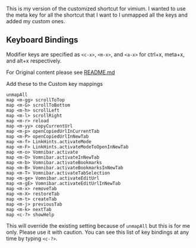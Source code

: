 This is my version of the customized shortcut for vimium. I wanted to use the meta key for all the shortcut that I want to I unmapped all the keys and added my custom ones.

Keyboard Bindings
-----------------

Modifier keys are specified as `<c-x>`, `<m-x>`, and `<a-x>` for ctrl+x, meta+x, and alt+x
respectively. 

For Original content please see [README.md](https://github.com/philc/vimium/blob/master/README.md)



Add these to the Custom key mappings

    unmapAll
    map <m-gg> scrollToTop
    map <m-G> scrollToBottom
    map <m-h> scrollLeft
    map <m-l> scrollRight
    map <m-r> reload
    map <m-yy> copyCurrentUrl
    map <m-p> openCopiedUrlInCurrentTab
    map <m-P> openCopiedUrlInNewTab
    map <m-f> LinkHints.activateMode
    map <m-F> LinkHints.activateModeToOpenInNewTab
    map <m-o> Vomnibar.activate
    map <m-O> Vomnibar.activateInNewTab
    map <m-b> Vomnibar.activateBookmarks
    map <m-B> Vomnibar.activateBookmarksInNewTab
    map <m-T> Vomnibar.activateTabSelection
    map <m-ge> Vomnibar.activateEditUrl
    map <m-gE> Vomnibar.activateEditUrlInNewTab
    map <m-x> removeTab
    map <m-X> restoreTab
    map <m-t> createTab
    map <m-j> previousTab
    map <m-k> nextTab
    map <c-?> showHelp
    
This will override the existing setting because of `unmapAll` but this is for me only. Please use it with caution. You can see this list of key bindings at any time by typing `<c-?>`.